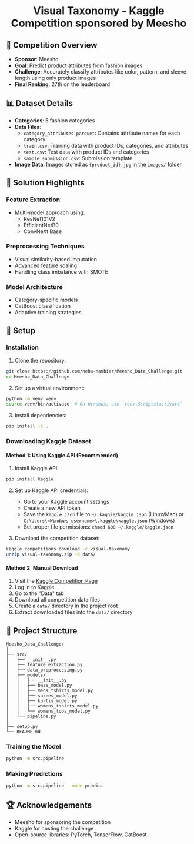 # <div align="center"> Visual Taxonomy - Kaggle Competition sponsored by Meesho </div>

## 🎯 Competition Overview
- **Sponsor**: Meesho
- **Goal**: Predict product attributes from fashion images
- **Challenge**: Accurately classify attributes like color, pattern, and sleeve length using only product images
- **Final Ranking**: 27th on the leaderboard

## 📊 Dataset Details
- **Categories**: 5 fashion categories
- **Data Files**:
  - `category_attributes.parquet`: Contains attribute names for each category
  - `train.csv`: Training data with product IDs, categories, and attributes
  - `test.csv`: Test data with product IDs and categories
  - `sample_submission.csv`: Submission template
- **Image Data**: Images stored as `{product_id}.jpg` in the `images/` folder

## 🚀 Solution Highlights

### Feature Extraction
- Multi-model approach using:
  - ResNet101V2
  - EfficientNetB0
  - ConvNeXt Base

### Preprocessing Techniques
- Visual similarity-based imputation
- Advanced feature scaling
- Handling class imbalance with SMOTE

### Model Architecture
- Category-specific models
- CatBoost classification
- Adaptive training strategies

## 🔧 Setup

### Installation

1. Clone the repository:
```bash
git clone https://github.com/neha-nambiar/Meesho_Data_Challenge.git
cd Meesho_Data_Challenge
```

2. Set up a virtual environment:
```bash
python -m venv venv
source venv/bin/activate  # On Windows, use `venv\Scripts\activate`
```

3. Install dependencies:
```bash
pip install -e .
```

### Downloading Kaggle Dataset

#### Method 1: Using Kaggle API (Recommended)

1. Install Kaggle API:
```bash
pip install kaggle
```

2. Set up Kaggle API credentials:
   - Go to your Kaggle account settings
   - Create a new API token
   - Save the `kaggle.json` file to `~/.kaggle/kaggle.json` (Linux/Mac) or `C:\Users\<Windows-username>\.kaggle\kaggle.json` (Windows)
   - Set proper file permissions: `chmod 600 ~/.kaggle/kaggle.json`

3. Download the competition dataset:
```bash
kaggle competitions download -c visual-taxonomy
unzip visual-taxonomy.zip -d data/
```

#### Method 2: Manual Download

1. Visit the [Kaggle Competition Page](https://www.kaggle.com/competitions/visual-taxonomy/)
2. Log in to Kaggle
3. Go to the "Data" tab
4. Download all competition data files
5. Create a `data/` directory in the project root
6. Extract downloaded files into the `data/` directory

## 🧠 Project Structure
```
Meesho_Data_Challenge/
│
├── src/
│   ├── __init__.py
│   ├── feature_extraction.py
│   ├── data_preprocessing.py
│   ├── models/
│   │   ├── __init__.py
│   │   ├── base_model.py
│   │   ├── mens_tshirts_model.py
│   │   ├── sarees_model.py
│   │   ├── kurtis_model.py
│   │   ├── womens_tshirts_model.py
│   │   └── womens_tops_model.py
│   └── pipeline.py
│
├── setup.py
└── README.md
```

### Training the Model

```bash
python -m src.pipeline
```

### Making Predictions

```bash
python -m src.pipeline --mode predict
```

## 🏆 Acknowledgements
- Meesho for sponsoring the competition
- Kaggle for hosting the challenge
- Open-source libraries: PyTorch, TensorFlow, CatBoost
